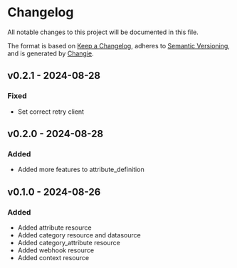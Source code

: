 # Changelog
All notable changes to this project will be documented in this file.

The format is based on [Keep a Changelog](https://keepachangelog.com/en/1.0.0/),
adheres to [Semantic Versioning](https://semver.org/spec/v2.0.0.html),
and is generated by [Changie](https://github.com/miniscruff/changie).


## v0.2.1 - 2024-08-28
### Fixed
* Set correct retry client

## v0.2.0 - 2024-08-28
### Added
* Added more features to attribute_definition

## v0.1.0 - 2024-08-26
### Added
* Added attribute resource
* Added category resource and datasource
* Added category_attribute resource
* Added webhook resource
* Added context resource
